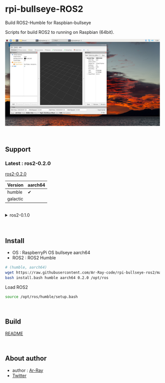 # rpi-bullseye-ROS2

Build ROS2-Humble for Raspbian-bullseye

Scripts for build ROS2 to running on Raspbian (64bit).

![](./images_for_readme//rviz_rpi.jpg)

<br>

## Support

### Latest : ros2-0.2.0

[ros2-0.2.0](https://github.com/Ar-Ray-code/rpi-bullseye-ros2/releases/tag/ros2-0.2.0)

| Version | aarch64 |
| --- | --- |
| humble | ✔ |
| galactic | |

<br>

<details><summary>ros2-0.1.0</summary>

[ros2-0.1.0](https://github.com/Ar-Ray-code/rpi-bullseye-ros2/releases/tag/ros2-0.1.0)


### ❌ Excluded packages ❌

- RViz
- rosbag
- rqt

<br>

| Version | aarch64 | arm7l |
| --- | --- | --- |
| humble | ✔ | ✔ |
| galactic | | ✔ |

</details>

<br>

<br>

## Install

- OS   : RaspberryPi OS bullseye aarch64
- ROS2 : ROS2 Humble

```bash
# (humble, aarch64)
wget https://raw.githubusercontent.com/Ar-Ray-code/rpi-bullseye-ros2/main/install.bash
bash install.bash humble aarch64 0.2.0 /opt/ros
```

Load ROS2

```bash
source /opt/ros/humble/setup.bash
```

<br>

## Build

[README](./build/README.md)

<br>

## About author

- author : [Ar-Ray](https://github.com/Ar-Ray-code)
- [Twitter](https://twitter.com/Ray255Ar)
